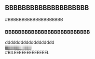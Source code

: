 ## BBBBBBBBBBBBBBBBBBBB
#BBBBBBBBBBBBBBBBBBBB
### BBBBBBBBBBBBBBBBBBBBBBBBBB
ddddddddddddddddddd  
jjjjjjjjjjjjjjjjjjjjjjjjjj  
#BILEEEEEEEEEEEEEL

